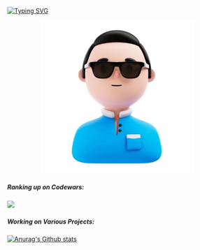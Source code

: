 [![Typing SVG](https://readme-typing-svg.demolab.com/?lines=Hi+there,+I+am+Meylis.+Currently;diving+into+captivating+world+of;web+development.&width=450)](https://git.io/typing-svg)

<div align="center">
  <img src="user.a40a30c0.png" width="350px" />
</div>

##### Ranking up on Codewars:
<img src="https://www.codewars.com/users/sabi70/badges/large" />

##### Working on Various Projects:

[![Anurag's Github stats](https://github-readme-stats.vercel.app/api?username=sabi70&show_icons=true&theme=dark#gh-dark-mode-only)](https://github.com/anuraghazra/github-readme-stats)




